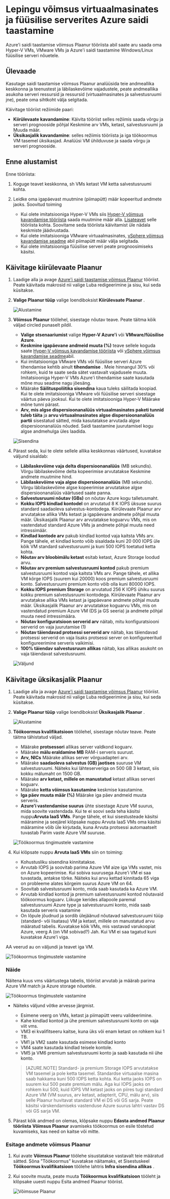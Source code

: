 <properties
    pageTitle="Leping võimsus virtuaalmasinates ja Azure saidi taastamise füüsilise serverites | Microsoft Azure'i"
    description="Azure'i saidi taastamine koordinaadid dispersioonanalüüs, Tõrkesiirde ja virtuaalmasinates ja kohapealse Azure'i või sekundaarne kohapealse saidi asuv füüsilise serveri." 
    services="site-recovery" 
    documentationCenter="" 
    authors="rayne-wiselman" 
    manager="jwhit" 
    editor=""/>

<tags 
    ms.service="site-recovery" 
    ms.devlang="na"
    ms.topic="article"
    ms.tgt_pltfrm="na"
    ms.workload="storage-backup-recovery" 
    ms.date="07/12/2016" 
    ms.author="raynew"/>

# <a name="plan-capacity-for-protecting-virtual-machines-and-physical-servers-in-azure-site-recovery"></a>Lepingu võimsus virtuaalmasinates ja füüsilise serverites Azure saidi taastamine

Azure'i saidi taastamise võimsus Plaanur tööriista abil saate aru saada oma Hyper-V VMs, VMware VMs ja Azure'i saidi taastamine Windows/Linux füüsilise serveri nõuetele.


## <a name="overview"></a>Ülevaade

Kasutage saidi taastamise võimsus Plaanur analüüsida teie andmeallika keskkonna ja teenustest ja läbilaskevõime vajadustele, peate andmeallika asukoha serveri ressursid ja ressursid (virtuaalmasinates ja salvestusruumi jne), peate oma sihtkoht välja selgitada. 

Käivitage tööriist režiimide paari:

- **Kiirülevaate kavandamine**: Käivita tööriist selles režiimis saada võrgu ja serveri prognooside põhjal Keskmine arv VMs, ketast, salvestusruumi ja Muuda määr.
- **Üksikasjalik kavandamine**: selles režiimis tööriista ja iga töökoormus VM tasemel üksikasjad. Analüüsi VM ühilduvuse ja saada võrgu ja serveri prognooside.

## <a name="before-you-start"></a>Enne alustamist

Enne tööriista:

1. Koguge teavet keskkonna, sh VMs ketast VM ketta salvestusruumi kohta.
2. Leidke oma igapäevast muutmine (piimapütt) määr kopeeritud andmete jaoks. Soovitud toiming

    - Kui olete imitatsiooniga Hyper-V VMs siis [Hyper-V võimsus kavandamise tööriista](https://www.microsoft.com/download/details.aspx?id=39057) saada muutmine määr alla. [Lisateavet](site-recovery-capacity-planning-for-hyper-v-replication.md) selle tööriista kohta. Soovitame seda tööriista käivitamist üle nädala keskmiste jäädvustada.
    - Kui olete imitatsiooniga VMware virtuaalmasinates, [vSphere võimsus kavandamise seadme](https://labs.vmware.com/flings/vsphere-replication-capacity-planning-appliance) abil piimapütt määr välja selgitada.
    - Kui olete imitatsiooniga füüsilise serveri peate prognoosimiseks käsitsi.

## <a name="run-the-quick-planner"></a>Käivitage kiirülevaate Plaanur
1.  Laadige alla ja avage [Azure'i saidi taastamise võimsus Plaanur](http://aka.ms/asr-capacity-planner-excel) tööriist. Peate käivitada makrosid nii valige Luba redigeerimine ja sisu, kui seda küsitakse. 
2.  **Valige Plaanur tüüp** valige loendiboksist **Kiirülevaate Plaanur** .

    ![Alustamine](./media/site-recovery-capacity-planner/getting-started.png)

3.  **Võimsus Plaanur** töölehel, sisestage nõutav teave. Peate täitma kõik väljad circled punaselt pildil.

    - **Valige stsenaariumist** valige **Hyper-V Azure'i** või **VMware/füüsilise Azure**.
    - **Keskmine igapäevane andmeid muuta (%)** teave sellele koguda saate [Hyper-V võimsus kavandamise tööriista](site-recovery-capacity-planning-for-hyper-v-replication.md) või [vSphere võimsus kavandamise seadme](https://labs.vmware.com/flings/vsphere-replication-capacity-planning-appliance)abil.  
    - Kui imitatsiooniga VMware VMs või füüsilise serveri Azure tihendamise kehtib ainult **tihendamise** . Meie hinnangul 30% või rohkem, kuid te saate seda sätet vastavalt vajadusele muuta. Imitatsiooniga Hyper-V VMs Azure'i tihendamise saate kasutada mõne muu seadme nagu jõesäng. 
    -  Määrake **Säilituspoliitika sisendina** kaua tuleks säilitada koopiad. Kui te olete imitatsiooniga VMware või füüsilise serveri sisestage väärtus päeva jooksul. Kui te olete imitatsiooniga Hyper-V Määrake mõne tunni pärast.
    -  **Arv, mis algse dispersioonanalüüs virtuaalmasinates paketi tunnid tuleb täita** ja **arvu virtuaalmasinates algse dispersioonanalüüs partii** sisestatud sätted, mida kasutatakse arvutada algse dispersioonanalüüs nõuded.  Saidi taastamine juurutamisel kogu algse andmehulga üles laadida. 

    ![Sisendina](./media/site-recovery-capacity-planner/inputs.png)

2.  Pärast seda, kui te olete sellele allika keskkonnas väärtused, kuvatakse väljund sisaldab:

    - **Läbilaskevõime vaja delta dispersioonanalüüs** (MB sekundis). Võrgu läbilaskevõime delta kopeerimise arvutatakse Keskmine andmete muutmine hind.
    - **Läbilaskevõime vaja algse dispersioonanalüüs** (MB sekundis). Võrgu läbilaskevõime algse kopeerimise arvutatakse algse dispersioonanalüüs väärtused saate panna. 
    - **Salvestusruumi nõutav (GBs)** on nõutav Azure kogu talletusmaht.
    - **Kokku IOPS kindlad kontodel** on arvutatud 8 K IOPS üksuse suurus standard saadaoleva salvestus-kontodega.  Kiirülevaate Plaanur arv arvutatakse allika VMs ketast ja igapäevane andmete põhjal muuta määr. Üksikasjalik Plaanur arv arvutatakse koguarvu VMs, mis on vastendatud standard Azure VMs ja andmete põhjal muuta need intressimäär. 
    - **Kindlad kontode arv** pakub kindlad kontod vaja kaitsta VMs arv. Pange tähele, et kindlad konto võib sisaldada kuni 20 000 IOPS üle kõik VM standard salvestusruumi ja kuni 500 IOPS toetatud ketta kohta. 
    - **Nõutav arv bloobimälu ketast** esitab ketast, Azure Storage loodud arvu.
    - **Nõutav arv premium salvestusruumi kontod** pakub premium salvestusruumi kontod vaja kaitsta VMs arv. Pange tähele, et allika VM kõrge IOPS (suurem kui 20000) koos premium salvestusruumi konto. Salvestusruumi premium konto võib olla kuni 80000 IOPS.
    - **Kokku IOPS premium Storage** on arvutatud 256 K IOPS ühiku suurus kokku premium salvestusruumi kontodega.  Kiirülevaate Plaanur arv arvutatakse allika VMs ketast ja igapäevane andmete põhjal muuta määr. Üksikasjalik Plaanur arv arvutatakse koguarvu VMs, mis on vastendatud premium Azure VM (DS ja GS seeria) ja andmete põhjal muuta need intressimäära. 
    - **Nõutav konfiguratsioon serverid arv** näitab, mitu konfiguratsiooni serverid on vaja juurutamise (1)
    - **Nõutav täiendavad protsessi serverid arv** näitab, kas täiendavad protsessi serverid on vaja lisaks protsessi server on konfigureeritud konfigureerimine serveris vaikimisi.
    - **100% täiendav salvestusruum allikas** näitab, kas allikas asukoht on vaja täiendavat salvestusruumi.
            
    ![Väljund](./media/site-recovery-capacity-planner/output.png)
 
## <a name="run-the-detailed-planner"></a>Käivitage üksikasjalik Plaanur


1.  Laadige alla ja avage [Azure'i saidi taastamise võimsus Plaanur](http://aka.ms/asr-capacity-planner-excel) tööriist. Peate käivitada makrosid nii valige Luba redigeerimine ja sisu, kui seda küsitakse. 
2.  **Valige Plaanur tüüp** valige loendiboksist **Üksikasjalik Plaanur** .

    ![Alustamine](./media/site-recovery-capacity-planner/getting-started-2.png)

3.  **Töökoormus kvalifikatsioon** töölehel, sisestage nõutav teave. Peate täitma tähistatud väljad.

    - Määrake **protsessori** allikas server valdkond koguarv.
    - Määrake **mälu eraldamine MB** RAM-i serveris suurust. 
    - **Arv, NICs** Määrake allikas server võrguadapteri arv. 
    -  Määrake **saadaoleva salvestus (GB) jaotises** suuruse VM salvestusruumi. Näiteks kui lähteserveriga on 500 GB 3 ketast, siis kokku mälumaht on 1500 GB.
    -  Määrake **arv ketast, millele on manustatud** ketast allikas serveri koguarv.
    -  Määrake **ketta võimsus kasutamine** keskmise kasutamine.
    -  **Iga päev muuta määr (%)** Määrake iga päev andmeid muuta serveris.
    -  **Azure'i vastendamise suurus** ühte sisestage Azure VM suurus, mida soovite vastendada. Kui te ei soovi seda teha käsitsi nuppu**Arvuta IaaS VMs**. Pange tähele, et kui sisestusteade käsitsi määramine ja seejärel klõpsake nuppu Arvuta IaaS VMs oma käsitsi määramine võib üle kirjutada, kuna Arvuta protsessi automaatselt tuvastab Parim vaste Azure VM suuruse.

    ![Töökoormus tingimustele vastamine](./media/site-recovery-capacity-planner/workload-qualification.png)

4.  Kui klõpsate nuppu **Arvuta IaaS VMs** siin on toiming:

    - Kohustusliku sisendina kinnitatakse.
    - Arvutab IOPS ja soovitab parima Azure VM aize iga VMs vastet, mis on Azure kopeerimise. Kui sobiva suurusega Azure'i VM ei saa tuvastada, antakse tõrke. Näiteks kui arvu kettad kinnitada 65 viga on probleeme alates kõrgeim suurus Azure VM on 64.
    - Soovitab salvestusruumi konto, mida saab kasutada ka Azure VM.
    - Arvutab kindlad kontod ja premium salvestusruumi kontod nõutavaid töökoormus koguarv. Liikuge kerides allapoole paremal salvestusruumi Azure type ja salvestusruumi konto, mida saab kasutada serveris vaatamine
    - On lõpule jõudnud ja sordib ülejäänud nõutavad salvestusruumi tüüp (standard- või lisatasu) VM ja ketast, millele on manustatud arvu määratud tabelis. Kuvatakse kõik VMs, mis vastavad varukoopiat Azure, veerg A (on VM sobivad?) Jah. Kui VM ei saa tagatud kuni kuvatakse Azure'i viga.

AA veerud au on väljundi ja teavet iga VM.

![Töökoormus tingimustele vastamine](./media/site-recovery-capacity-planner/workload-qualification-2.png)


### <a name="example"></a>Näide
Näitena kuus vms väärtustega tabelis, tööriist arvutab ja määrab parima Azure VM match ja Azure storage nõuetele.

![Töökoormus tingimustele vastamine](./media/site-recovery-capacity-planner/workload-qualification-3.png)

- Näiteks väljund võtke arvesse järgmist.
    
    - Esimene veerg on VMs, ketast ja piimapütt veeru valideerimine.
    - Kahe kindlad kontod ja ühe premium salvestusruumi konto on vaja viit vms. 
    -  VM3 ei kvalifitseeru kaitse, kuna üks või enam ketast on rohkem kui 1 TB.
    -  VM1 ja VM2 saate kasutada esimese kindlad konto
    -  VM4 saate kasutada kindlad teisele kontole.
    -  VM5 ja VM6 premium salvestusruumi konto ja saab kasutada nii ühe konto.

    >[AZURE.NOTE]  Standard- ja premium Storage IOPS arvutatakse VM tasemel ja pole ketta tasemel. Standardse virtuaalse masina saab hakkama kuni 500 IOPS ketta kohta. Kui ketta jaoks IOPS on suurem kui 500 peate premium mälu. Aga kui IOPS jaoks on rohkem kui 500, kuid IOPS VM ketast jaoks on piires tugi standard Azure VM (VM suurus, arv ketast, adapterit, CPU, mälu arv), siis selle Plaanur huvitavat standard VM ei DS või GS sarja. Peate käsitsi värskendamiseks vastenduse Azure suurus lahtri vastav DS või GS sarja VM.

5. Pärast kõik andmed on olemas, klõpsake nuppu **Edasta andmed Plaanur tööriista** **Võimsus Plaanur** avamiseks töökoormus on esile tõstetud kuvamiseks, kas need on kaitse või mitte.


### <a name="submit-data-in-the-capacity-planner"></a>Esitage andmete võimsus Plaanur

1.  Kui avate **Võimsus Plaanur** töölehe sisustatakse vastavalt teie määratud sätted. Sõna "Töökoormus" kuvatakse näitamaks, et Sisestuskeel **Töökoormus kvalifikatsioon** töölehe lahtris **Infra sisendina allikas** . 
2.  Kui soovite muuta, peate muuta **Töökoormus kvalifikatsioon** tööleht ja klõpsake uuesti nuppu Esita andmed Plaanur tööriist.  

    ![Võimsuse Plaanur](./media/site-recovery-capacity-planner/capacity-planner.png)


